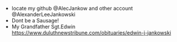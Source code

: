 - locate my github @AlecJankow and other account @AlexanderLeeJankowski
- Dont be a Sausage!
- My Grandfather Sgt.Edwin https://www.duluthnewstribune.com/obituaries/edwin-j-jankowski

<!---
AlexanderLJankowski/AlexanderLJankowski is a ✨ special ✨ repository because its `README.md` (this file) appears on your GitHub profile.
You can click the Preview link to take a look at your changes.
--->
